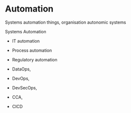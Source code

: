 # Automation
Systems automation things, organisation autonomic systems

Systems Automation
* IT automation
* Process automation
* Regulatory automation

* DataOps, 
* DevOps,
* DevSecOps,
* CCA,
* CICD
